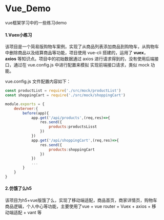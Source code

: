 # Vue_Demo
vue框架学习中的一些练习demo



#### 1.Vuex小练习 

​		该项目是一个简易版购物车案例，实现了从商品列表添加商品到购物车，从购物车中删除商品以及结算商品等功能，项目使用 vue-cli 搭建的，运用了 **vuex**，**axios** 等知识点。项目中的初始数据通过 axios 进行请求得到的，没有使用后端接口，通过在 vue.config.js 中进行配置来模拟 实现前端接口请求，类似 mock 功能。

vue.config.js 文件配置内容如下：

```JavaScript
const productList = require('./src/mock/productList')
const shoppingCart = require('./src/mock/shoppingCart')

module.exports = {
    devServer:{
        before(app){
            app.get('/api/products',(req,res)=>{
                res.send({
                    products:productsLisst
                })
            })
            app.get('/api/shoppingCart',(req,res)=>{
                res.send({
                    products:shoppingCart
                })
            })
            ...
        }
    }
}  
```



#### 2.仿饿了么h5

​		该项目为h5+vue版饿了么，实现了移动端适配，商品首页，商家详情页，购物车商品逻辑，个人中心等功能，主要使用了vue + vue router + Vuex + axios + 移动端适配 + vant 等 

